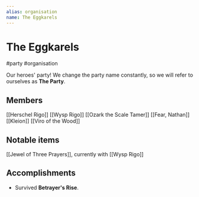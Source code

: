 ```yaml
---
alias: organisation
name: The Eggkarels
---
```


# The Eggkarels

#party #organisation 

Our heroes' party! We change the party name constantly, so we will refer to ourselves as **The Party**.

## Members

[[Herschel Rigo]]
[[Wysp Rigo]]
[[Ozark the Scale Tamer]]
[[Fear, Nathan]]
[[Kleion]]
[[Viro of the Wood]]

## Notable items

[[Jewel of Three Prayers]], currently with [[Wysp Rigo]]

## Accomplishments

- Survived **Betrayer's Rise**.
